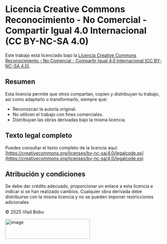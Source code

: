 # Licencia Creative Commons Reconocimiento - No Comercial - Compartir Igual 4.0 Internacional (CC BY-NC-SA 4.0)

Este trabajo está licenciado bajo la [Licencia Creative Commons Reconocimiento - No Comercial - Compartir Igual 4.0 Internacional (CC BY-NC-SA 4.0)](https://creativecommons.org/licenses/by-nc-sa/4.0/deed.es).

## Resumen

Esta licencia permite que otros compartan, copien y distribuyan tu trabajo, así como adaptarlo o transformarlo, siempre que:

- Reconozcan la autoría original.
- No utilicen el trabajo con fines comerciales.
- Distribuyan las obras derivadas bajo la misma licencia.

## Texto legal completo

Puedes consultar el texto completo de la licencia aquí:  
[https://creativecommons.org/licenses/by-nc-sa/4.0/legalcode.es](https://creativecommons.org/licenses/by-nc-sa/4.0/legalcode.es)

## Atribución y condiciones

Se debe dar crédito adecuado, proporcionar un enlace a esta licencia e indicar si se han realizado cambios. Cualquier obra derivada debe distribuirse con la misma licencia y no se pueden imponer restricciones adicionales.

© 2025 Vlad Bobu

<img width="270" height="63" alt="image" src="https://github.com/user-attachments/assets/4126cb2c-3746-4a14-9791-04dd931f0103" />


